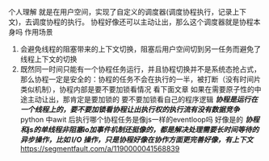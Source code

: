 个人理解 就是在用户空间，实现了自定义的调度器(调度协程执行，记录上下文)，去调度协程的执行。 协程好像还可以主动让出，那么这个调度器就是协程本身吗
作用场景
1. 会避免线程的阻塞带来的上下文切换，阻塞后用户空间切到另一任务而避免了线程上下文的切换
2. 既然同一时间只能有一个协程任务运行，并且协程切换并不是系统态抢占式，那么协程一定是安全的：协程的任务不会在执行的一半，被打断（没有时间片类似机制），协程内部是要不要加锁看情况 看下面文章 如果在需要原子性的中途主动让出，那肯定是要加锁的 要不要加锁看自己的程序逻辑  ***协程是运行在一个线程上的，要不要加锁看协程让出执行权的执行流有没有数据竞争***
python 中awit 后执行哪个协程任务是像js一样的eventloop吗 好像是的
***协程和js的单线程非阻塞io加事件机制还挺像的，都是解决处理需要长时间等待的异步操作，比如 I/O 操作，只是协程好像在协作方面更完善好像，有上下文***
https://segmentfault.com/a/1190000041568839